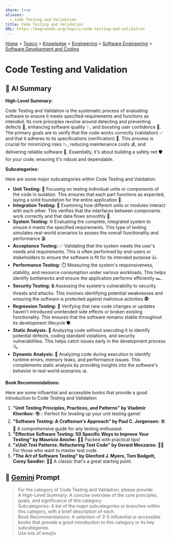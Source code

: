 ```yaml
---
share: true
aliases:
  - Code Testing and Validation
title: Code Testing and Validation
URL: https://bagrounds.org/topics/code-testing-and-validation
---
```

[Home](../index.md) > [Topics](./index.md) > [Knowledge](./a-hierarchical-view-of-human-knowledge.md) > [Engineering](./engineering.md) > [Software Engineering](./software-engineering.md) > [Software Development and Coding](./software-development-and-coding.md)  
# Code Testing and Validation  
## 🤖 AI Summary  
**High-Level Summary:**  
  
Code Testing and Validation is the systematic process of evaluating software to ensure it meets specified requirements and functions as intended. Its core principles revolve around detecting and preventing defects 🐞, enhancing software quality ✨, and boosting user confidence 🤝. The primary goals are to verify that the code works correctly (validation) ✅ and that it adheres to its specifications (verification) 📝. This process is crucial for minimizing risks 📉, reducing maintenance costs 💰, and delivering reliable software 🚀. Essentially, it's about building a safety net 🛡️ for your code, ensuring it's robust and dependable.  
  
**Subcategories:**  
  
Here are some major subcategories within Code Testing and Validation:  
  
* **Unit Testing:** 🔬 Focusing on testing individual units or components of the code in isolation. This ensures that each part functions as expected, laying a solid foundation for the entire application 🧱.  
* **Integration Testing:** 🤝 Examining how different units or modules interact with each other. This verifies that the interfaces between components work correctly and that data flows smoothly 🌊.  
* **System Testing:** 🌐 Evaluating the complete, integrated system to ensure it meets the specified requirements. This type of testing simulates real-world scenarios to assess the overall functionality and performance 🎬.  
* **Acceptance Testing:** ✅ Validating that the system meets the user's needs and requirements. This is often performed by end-users or stakeholders to ensure the software is fit for its intended purpose 👍.  
* **Performance Testing:** ⏱️ Measuring the system's responsiveness, stability, and resource consumption under various workloads. This helps identify bottlenecks and ensure the application performs efficiently 🏎️.  
* **Security Testing:** 🔒 Assessing the system's vulnerability to security threats and attacks. This involves identifying potential weaknesses and ensuring the software is protected against malicious activities 🕵️.  
* **Regression Testing:** 🔄 Verifying that new code changes or updates haven't introduced unintended side effects or broken existing functionality. This ensures that the software remains stable throughout its development lifecycle 🛡️.  
* **Static Analysis:** 🧐 Analyzing code without executing it to identify potential defects, coding standard violations, and security vulnerabilities. This helps catch issues early in the development process 🔍.  
* **Dynamic Analysis:** 🏃 Analyzing code during execution to identify runtime errors, memory leaks, and performance issues. This complements static analysis by providing insights into the software's behavior in real-world scenarios 📊.  
  
**Book Recommendations:**  
  
Here are some influential and accessible books that provide a good introduction to Code Testing and Validation:  
  
1.  **"Unit Testing Principles, Practices, and Patterns" by Vladimir Khorikov:** 📚💡 Perfect for leveling up your unit testing game!  
2.  **"Software Testing: A Craftsman's Approach" by Paul C. Jorgensen:** 🛠️🌟 A comprehensive guide for any testing enthusiast.  
3.  **"Effective Software Testing: 50 Specific Ways to Improve Your Testing" by Maurício Aniche:** 🚀✨ Packed with practical tips!  
4.  **"xUnit Test Patterns: Refactoring Test Code" by Gerard Meszaros:** 🧩🧠 For those who want to master test code.  
5.  **"The Art of Software Testing" by Glenford J. Myers, Tom Badgett, Corey Sandler:** 🎨📖 A classic that's a great starting point.  
  
## 💬 [Gemini](https://gemini.google.com/app) Prompt  
> For the category of Code Testing and Validation, please provide:  
A High-Level Summary: A concise overview of the core principles, goals, and significance of this category.  
Subcategories: A list of the major subcategories or branches within this category, with a brief description of each.  
Book Recommendations: A selection of 3-5 influential or accessible books that provide a good introduction to this category or its key subcategories.  
Use lots of emojis.